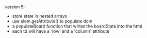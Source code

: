 version 5:  	
  * store state in nested arrays  
  * use elem.getAttribute() to populate dom  
  * a populateBoard function that writes the boardState into the html
  * each td will have a 'row' and a 'column' attribute